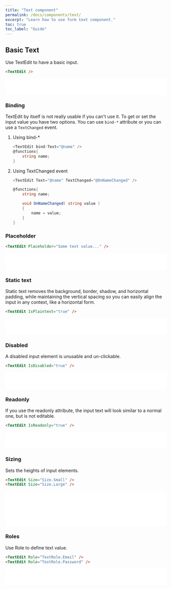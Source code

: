 ```yaml
---
title: "Text component"
permalink: /docs/components/text/
excerpt: "Learn how to use form text component."
toc: true
toc_label: "Guide"
---
```


## Basic Text

Use TextEdit to have a basic input.

```html
<TextEdit />
```

<iframe src="/examples/forms/text-basic/" frameborder="0" scrolling="no" style="width:100%;height:50px;"></iframe>

### Binding

TextEdit by itself is not really usable if you can't use it. To get or set the input value you have two options. You can use `bind-*` attribute or you can use a `TextChanged` event.

1. Using bind-*

    ```cs
    <TextEdit bind-Text="@name" />
    @functions{
        string name;
    }
    ```

2. Using TextChanged event

    ```cs
    <TextEdit Text="@name" TextChanged="@OnNameChanged" />

    @functions{
        string name;

        void OnNameChanged( string value )
        {
            name = value;
        }
    }
    ```

### Placeholder

```html
<TextEdit Placeholder="Some text value..." />
```

<iframe src="/examples/forms/text-placeholder/" frameborder="0" scrolling="no" style="width:100%;height:50px;"></iframe>

### Static text

Static text removes the background, border, shadow, and horizontal padding, while maintaining the vertical spacing so you can easily align the input in any context, like a horizontal form.

```html
<TextEdit IsPlaintext="true" />
```

<iframe src="/examples/forms/text-plain/" frameborder="0" scrolling="no" style="width:100%;height:50px;"></iframe>

### Disabled

A disabled input element is unusable and un-clickable.

```html
<TextEdit IsDisabled="true" />
```

<iframe src="/examples/forms/text-disabled/" frameborder="0" scrolling="no" style="width:100%;height:50px;"></iframe>

### Readonly

If you use the readonly attribute, the input text will look similar to a normal one, but is not editable.

```html
<TextEdit IsReadonly="true" />
```

<iframe src="/examples/forms/text-readonly/" frameborder="0" scrolling="no" style="width:100%;height:50px;"></iframe>

### Sizing

Sets the heights of input elements.

```html
<TextEdit Size="Size.Small" />
<TextEdit Size="Size.Large" />
```

<iframe src="/examples/forms/text-sizing/" frameborder="0" scrolling="no" style="width:100%;height:107px;"></iframe>

### Roles

Use Role to define text value.

```html
<TextEdit Role="TextRole.Email" />
<TextEdit Role="TextRole.Password" />
```

<iframe src="/examples/forms/text-roles/" frameborder="0" scrolling="no" style="width:100%;height:50px;"></iframe>